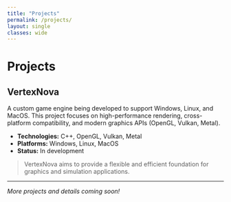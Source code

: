```yaml
---
title: "Projects"
permalink: /projects/
layout: single
classes: wide
---
```


# Projects

## VertexNova
A custom game engine being developed to support Windows, Linux, and MacOS. This project focuses on high-performance rendering, cross-platform compatibility, and modern graphics APIs (OpenGL, Vulkan, Metal).

- **Technologies:** C++, OpenGL, Vulkan, Metal
- **Platforms:** Windows, Linux, MacOS
- **Status:** In development

> VertexNova aims to provide a flexible and efficient foundation for graphics and simulation applications.

---

*More projects and details coming soon!*
